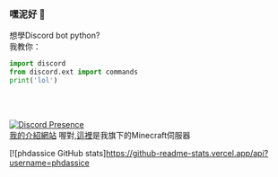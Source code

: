### 嘿泥好 👋

想學Discord bot python?</br>
我教你：</br>
```py
import discord
from discord.ext import commands
print('lol')
```
</br></br>

[![Discord Presence](https://lanyard.cnrad.dev/api/1049625838901010453)](https://discord.com/users/1049625838901010453)
</br>
[我的介紹網站](https://nonametw.com)
喔對,[這裡](https://mc.nonametw.com)是我旗下的Minecraft伺服器

[![phdassice GitHub stats]https://github-readme-stats.vercel.app/api?username=phdassice
